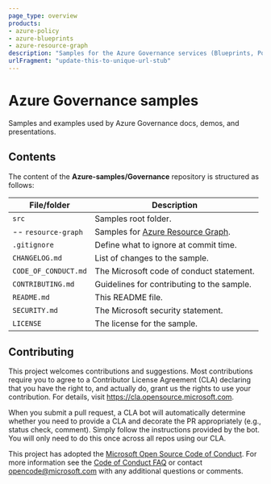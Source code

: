 ```yaml
---
page_type: overview
products:
- azure-policy
- azure-blueprints
- azure-resource-graph
description: "Samples for the Azure Governance services (Blueprints, Policy, Resource Graph, etc.)"
urlFragment: "update-this-to-unique-url-stub"
---
```


# Azure Governance samples

Samples and examples used by Azure Governance docs, demos, and presentations.

## Contents

The content of the **Azure-samples/Governance** repository is structured as follows:

| File/folder          | Description                                |
|----------------------|--------------------------------------------|
| `src`                | Samples root folder.                       |
| -- `resource-graph`  | Samples for [Azure Resource Graph](https://docs.microsoft.com/azure/governance/resource-graph). |
| `.gitignore`         | Define what to ignore at commit time.      |
| `CHANGELOG.md`       | List of changes to the sample.             |
| `CODE_OF_CONDUCT.md` | The Microsoft code of conduct statement.   |
| `CONTRIBUTING.md`    | Guidelines for contributing to the sample. |
| `README.md`          | This README file.                          |
| `SECURITY.md`        | The Microsoft security statement.          |
| `LICENSE`            | The license for the sample.                |

## Contributing

This project welcomes contributions and suggestions. Most contributions require you to agree to a
Contributor License Agreement (CLA) declaring that you have the right to, and actually do, grant us
the rights to use your contribution. For details, visit https://cla.opensource.microsoft.com.

When you submit a pull request, a CLA bot will automatically determine whether you need to provide a
CLA and decorate the PR appropriately (e.g., status check, comment). Simply follow the instructions
provided by the bot. You will only need to do this once across all repos using our CLA.

This project has adopted the [Microsoft Open Source Code of Conduct](https://opensource.microsoft.com/codeofconduct/).
For more information see the [Code of Conduct FAQ](https://opensource.microsoft.com/codeofconduct/faq/)
or contact [opencode@microsoft.com](mailto:opencode@microsoft.com) with any additional questions or
comments.